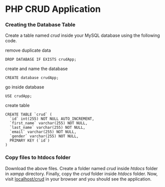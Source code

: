 # PHP CRUD Application

### ****Creating the Database Table****

Create a table named *crud* inside your MySQL database using the following code.

remove duplicate data
```
DROP DATABASE IF EXISTS crudApp;
```
create and name the database
```
CREATE database crudApp;
```
go inside database
```
USE crudApp;
```
create table
```
CREATE TABLE `crud` (
  `id` int(255) NOT NULL AUTO_INCREMENT,
  `first_name` varchar(255) NOT NULL,
  `last_name` varchar(255) NOT NULL,
  `email` varchar(255) NOT NULL,
  `gender` varchar(255) NOT NULL,
  PRIMARY KEY (`id`)
)
```

### ****Copy files to htdocs folder****

Download the above files. Create a folder named *crud* inside *htdocs* folder in *xampp* directory. Finally, copy the *crud* folder inside *htdocs* folder. Now, visit [localhost/crud](http://localhost/crud) in your browser and you should see the application.
